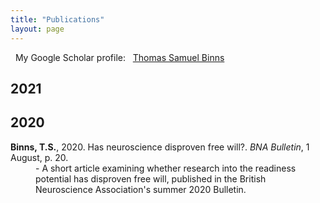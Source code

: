 ```yaml
---
title: "Publications"
layout: page
---
```


<i class="fab fa-google"></i> &nbsp; My Google Scholar profile: &nbsp; [Thomas Samuel Binns](https://scholar.google.co.uk/citations?user=S8yDxUEAAAAJ)

## 2021


## 2020

<dl>
    <dt><b>Binns, T.S.</b>, 2020. Has neuroscience disproven free will?. <i>BNA Bulletin</i>, 1 August, p. 20. <a href="\assets\images\BNA_article.pdf"><i class="fas fa-file-pdf"></i></a></dt>
    <dd>- A short article examining whether research into the readiness potential has disproven free will, published in the British Neuroscience Association's summer 2020 Bulletin.</dd>
</dl>